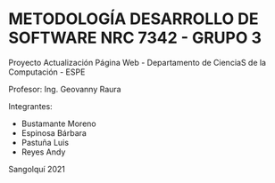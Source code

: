 # METODOLOGÍA DESARROLLO DE SOFTWARE NRC 7342 - GRUPO 3

Proyecto Actualización Página Web - Departamento de CienciaS de la Computación - ESPE

Profesor: Ing. Geovanny Raura

Integrantes:
- Bustamante Moreno 
- Espinosa Bárbara
- Pastuña Luis
- Reyes Andy

Sangolquí 2021
